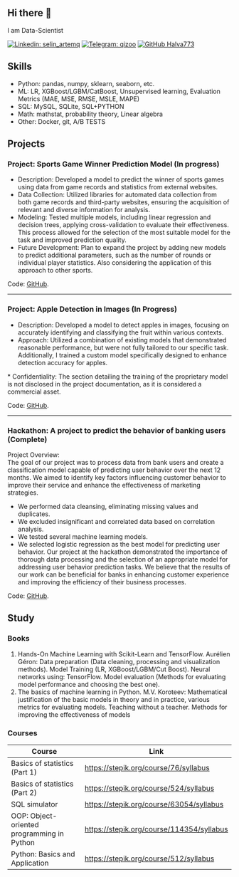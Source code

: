 ## Hi there 👋
I am Data-Scientist

[![Linkedin: selin_artemq](https://img.shields.io/badge/-selin_artemq-blue?style=flat-square&logo=Linkedin&logoColor=white&link=https://www.linkedin.com/in/selin_artemq/)](https://www.linkedin.com/in/selin-artemq/)
[![Telegram: qizoo](https://img.shields.io/badge/-qizoo-blue?style=flat-square&logo=Telegram&logoColor=white&link=https://t.me/qizoo)](https://t.me/qizoo)
[![GitHub Halva773](https://img.shields.io/github/followers/thaiane?label=follow&style=social)](https://github.com/Halva773)

## Skills
- Python: pandas, numpy, sklearn, seaborn, etc.
- ML: LR, XGBoost/LGBM/CatBoost, Unsupervised learning, Evaluation Metrics (MAE, MSE, RMSE, MSLE, MAPE)
- SQL: MySQL, SQLite, SQL+PYTHON
- Math: mathstat, probability theory, Linear algebra
- Other: Docker, git, A/B TESTS

## Projects

### Project: Sports Game Winner Prediction Model (In progress)
- Description: Developed a model to predict the winner of sports games using data from game records and statistics from external websites.
- Data Collection: Utilized libraries for automated data collection from both game records and third-party websites, ensuring the acquisition of relevant and diverse information for analysis.
- Modeling: Tested multiple models, including linear regression and decision trees, applying cross-validation to evaluate their effectiveness. This process allowed for the selection of the most suitable model for the task and improved prediction quality.
- Future Development: Plan to expand the project by adding new models to predict additional parameters, such as the number of rounds or individual player statistics. Also considering the application of this approach to other sports.

Code: [GitHub](https://github.com/Halva773/CS2PredictionsModel).

---
### Project: Apple Detection in Images (In Progress)
- Description: Developed a model to detect apples in images, focusing on accurately identifying and classifying the fruit within various contexts.
- Approach: Utilized a combination of existing models that demonstrated reasonable performance, but were not fully tailored to our specific task. Additionally, I trained a custom model specifically designed to enhance detection accuracy for apples.

\* Confidentiality: The section detailing the training of the proprietary model is not disclosed in the project documentation, as it is considered a commercial asset.

Code: [GitHub](https://github.com/Halva773/Apple-detecionCV).

---
### Hackathon: A project to predict the behavior of banking users (Complete)
Project Overview:  
The goal of our project was to process data from bank users and create a classification model capable of predicting user behavior over the next 12 months. We aimed to identify key factors influencing customer behavior to improve their service and enhance the effectiveness of marketing strategies.
- We performed data cleansing, eliminating missing values and duplicates.
- We excluded insignificant and correlated data based on correlation analysis.
- We tested several machine learning models.
- We selected logistic regression as the best model for predicting user behavior.
Our project at the hackathon demonstrated the importance of thorough data processing and the selection of an appropriate model for addressing user behavior prediction tasks. We believe that the results of our work can be beneficial for banks in enhancing customer experience and improving the efficiency of their business processes.

Code: [GitHub](https://github.com/Halva773/alfa-hack).

## Study
### Books
1. Hands-On Machine Learning with Scikit-Learn and TensorFlow. Aurélien Géron: Data preparation (Data cleaning, processing and visualization methods). Model Training (LR, XGBoost/LGBM/Cut Boost). Neural networks using: TensorFlow. Model evaluation (Methods for evaluating model performance and choosing the best one).
2. The basics of machine learning in Python. M.V. Koroteev: Mathematical justification of the basic models in theory and in practice, various metrics for evaluating models. Teaching without a teacher. Methods for improving the effectiveness of models
### Courses
| Course                                     | Link                                      |
|--------------------------------------------|-------------------------------------------|
| Basics of statistics (Part 1)              | https://stepik.org/course/76/syllabus     |
| Basics of statistics (Part 2)              | https://stepik.org/course/524/syllabus    |
| SQL simulator                              | https://stepik.org/course/63054/syllabus  |
| OOP: Object-oriented programming in Python | https://stepik.org/course/114354/syllabus |
| Python: Basics and Application             | https://stepik.org/course/512/syllabus    |
